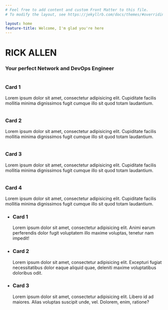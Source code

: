 ```yaml
---
# Feel free to add content and custom Front Matter to this file.
# To modify the layout, see https://jekyllrb.com/docs/themes/#overriding-theme-defaults

layout: home
feature-title: Welcome, I'm glad you're here
---
```


<div id="section-a">
  <div id="hero-container">
    <div id="hero-picture"></div>
    <div id="hero-text">
      <h1>RICK ALLEN</h1>
      <h3>Your perfect Network and DevOps Engineer</h3>
    </div>
  </div>
  <div id="portrait">
    <img src="{{ site.baseurl }}/img/selfportrait-01.jpg" alt="">
  </div>
  <div id="skill-cards">
    <div id="skill-card-1" class="skill">
      <div class="skill-picture">
      </div>
      <h3>Card 1</h3>
      <p>Lorem ipsum dolor sit amet, consectetur adipisicing elit. Cupiditate facilis mollitia minima dignissimos fugit cumque illo sit quod totam laudantium.</p>
    </div>
    <div id="skill-card-2" class="skill">
      <div class="skill-picture">
        <img src="{{ site.baseurl }}/img/banner-networking-01.jpg" alt="">
      </div>
      <h3>Card 2</h3>
      <p>Lorem ipsum dolor sit amet, consectetur adipisicing elit. Cupiditate facilis mollitia minima dignissimos fugit cumque illo sit quod totam laudantium.</p>
    </div>
    <div id="skill-card-3" class="skill">
      <div class="skill-picture">
        <img src="{{ site.baseurl }}/img/banner-networking-01.jpg" alt="">
      </div>
      <h3>Card 3</h3>
      <p>Lorem ipsum dolor sit amet, consectetur adipisicing elit. Cupiditate facilis mollitia minima dignissimos fugit cumque illo sit quod totam laudantium.</p>
    </div>
    <div id="skill-card-4" class="skill">
      <div class="skill-picture">
        <img src="{{ site.baseurl }}/img/banner-networking-01.jpg" alt="">
      </div>
      <h3>Card 4</h3>
      <p>Lorem ipsum dolor sit amet, consectetur adipisicing elit. Cupiditate facilis mollitia minima dignissimos fugit cumque illo sit quod totam laudantium.</p>
    </div>
  </div>
</div>
<div id="section-b">
  <ul id="deck">
    <li class="card">
      <!-- <img src="{{ site.baseurl }}/img/banner-networking-01.jpg" alt=""> -->
      <h3>Card 1</h3>
      <p>Lorem ipsum dolor sit amet, consectetur adipisicing elit. Animi earum perferendis dolor fugit voluptatem illo maxime voluptas, tenetur nam impedit!</p>
    </li>
    <li class="card">
      <!-- <img src="{{ site.baseurl }}/img/banner-devops-01.jpg" alt=""> -->
      <h3>Card 2</h3>
      <p>Lorem ipsum dolor sit amet, consectetur adipisicing elit. Excepturi fugiat necessitatibus dolor eaque aliquid quae, deleniti maxime voluptatibus doloribus odit.</p>
    </li>
    <li class="card">
      <!-- <img src="{{ site.baseurl }}/img/banner-ml-03.png" alt=""> -->
      <h3>Card 3</h3>
      <p>Lorem ipsum dolor sit amet, consectetur adipisicing elit. Libero id ad maiores. Alias voluptas suscipit unde, vel. Dolorem, enim, ratione?</p>
    </li>
  </ul>
</div>
<div id="section-c">

</div>
